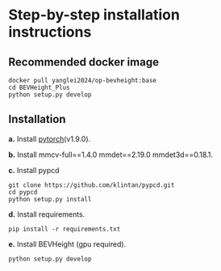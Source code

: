 # Step-by-step installation instructions

## Recommended docker image
```shell
docker pull yanglei2024/op-bevheight:base
cd BEVHeight_Plus
python setup.py develop
```

## Installation
**a.** Install [pytorch](https://pytorch.org/)(v1.9.0).

**b.** Install mmcv-full==1.4.0  mmdet==2.19.0 mmdet3d==0.18.1.

**c.** Install pypcd
```
git clone https://github.com/klintan/pypcd.git
cd pypcd
python setup.py install
```

**d.** Install requirements.
```shell
pip install -r requirements.txt
```
**e.** Install BEVHeight (gpu required).
```shell
python setup.py develop
```